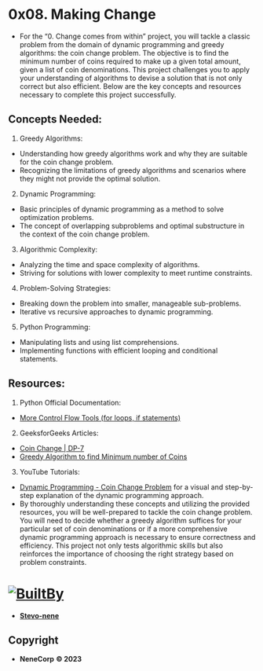 # 0x08. Making Change

- For the “0. Change comes from within” project, you will tackle a classic problem from the domain of dynamic programming and greedy algorithms: the coin change problem. The objective is to find the minimum number of coins required to make up a given total amount, given a list of coin denominations. This project challenges you to apply your understanding of algorithms to devise a solution that is not only correct but also efficient. Below are the key concepts and resources necessary to complete this project successfully.


## Concepts Needed:
1. Greedy Algorithms:

- Understanding how greedy algorithms work and why they are suitable for the coin change problem.
- Recognizing the limitations of greedy algorithms and scenarios where they might not provide the optimal solution.
2. Dynamic Programming:

- Basic principles of dynamic programming as a method to solve optimization problems.
- The concept of overlapping subproblems and optimal substructure in the context of the coin change problem.
3. Algorithmic Complexity:

- Analyzing the time and space complexity of algorithms.
- Striving for solutions with lower complexity to meet runtime constraints.
4. Problem-Solving Strategies:

- Breaking down the problem into smaller, manageable sub-problems.
- Iterative vs recursive approaches to dynamic programming.
5. Python Programming:

- Manipulating lists and using list comprehensions.
- Implementing functions with efficient looping and conditional statements.

## Resources:
1. Python Official Documentation:

-  [More Control Flow Tools (for loops, if statements)](https://intranet.alxswe.com/rltoken/oVyaCk8erLwLPj96P-qlCw)
2. GeeksforGeeks Articles:

- [Coin Change | DP-7](https://intranet.alxswe.com/rltoken/iQPaO5JhI-BtuZdm6HIVCQ)
- [Greedy Algorithm to find Minimum number of Coins](https://intranet.alxswe.com/rltoken/FsBN0oeRp0FpyU8sMd4UiA)
3. YouTube Tutorials:

- [Dynamic Programming - Coin Change Problem](https://intranet.alxswe.com/rltoken/qFEdwwtAVyJr9NLHDZDsUQ) for a visual and step-by-step explanation of the dynamic programming approach.
- By thoroughly understanding these concepts and utilizing the provided resources, you will be well-prepared to tackle the coin change problem. You will need to decide whether a greedy algorithm suffices for your particular set of coin denominations or if a more comprehensive dynamic programming approach is necessary to ensure correctness and efficiency. This project not only tests algorithmic skills but also reinforces the importance of choosing the right strategy based on problem constraints.




# [![BuiltBy](https://img.shields.io/badge/Built-By-GE7A10?style=flat-square&logo=BuzzFeed&logoColor=white)](https://github.com/stephen-nene)
- **[Stevo-nene](https://github.com/stephen-nene)**



## Copyright

- **NeneCorp** **&copy; 2023**
